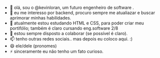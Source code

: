 - 👋 olá, sou o @kevinloran, um futuro engenheiro de software .
- 👀 eu me interesso por backend, procuro sempre me atualiazar e buscar aprimorar minhas habilidades.
- 🌱 atualmente estou estudando HTML e CSS, para poder criar meu portifólio; também é claro cursando eng.software 2/8
- 💞️ estou sempre disposto a colaborar (se possível é claro).
- 📫 tenho outras redes sociais.. mas depois eu coloco aqui. :)
- 😄 ele/dele (pronomes)
- ⚡ sinceramente eu não tenho um fato curioso. 

<!---
Sou iniciante neste mundo da programação. Este Github vai me ajudar a mostrar minha evolução é habilidades 
para todos que o visitarem.  
--->
